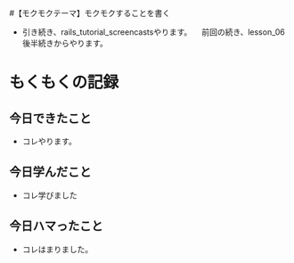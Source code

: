 #【モクモクテーマ】モクモクすることを書く
* 引き続き、rails_tutorial_screencastsやります。
　前回の続き、lesson_06後半続きからやります。

# もくもくの記録
## 今日できたこと
* コレやります。

## 今日学んだこと
* コレ学びました

## 今日ハマったこと
* コレはまりました。
